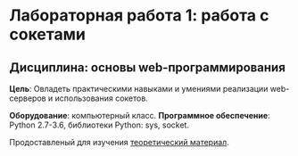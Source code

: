 # Лабораторная работа 1: работа с сокетами
## Дисциплина: основы web-программирования

**Цель**: Овладеть практическими навыками и умениями реализации web-серверов и
использования сокетов.

**Оборудование**: компьютерный класс.
**Программное обеспечение**: Python 2.7-3.6, библиотеки Python: sys, socket.

Продоставленый для изучения [теоретический материал](https://drive.google.com/file/d/1p5FUB09uZlniENeAmPSuXjYvI-G7bCGy/view).
